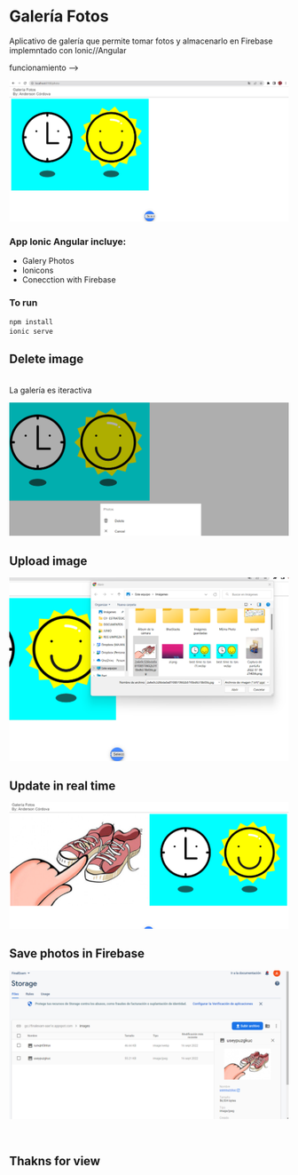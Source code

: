 # Galería Fotos

Aplicativo de galería que permite tomar fotos y almacenarlo en Firebase implemntado con Ionic//Angular

funcionamiento -->
<br />

![photo](./src/assets/photo1.png)
<br />

### App Ionic Angular incluye:

- Galery Photos
- Ionicons
- Conecction with Firebase

### To run

```javascript
npm install
ionic serve
```

## Delete image

<br />
La galería es iteractiva 
<br />

![DeletePhoto](./src/assets/photo2.png)
<br />

## Upload image

![photo3](./src/assets/photo3.png)
<br />

## Update in real time

![phot4](./src/assets/photo4.png)

## Save photos in Firebase

![photo5](./src/assets/photo5.png)

<br />

## Thakns for view

